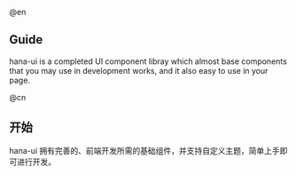 
@en
## Guide

hana-ui is a completed UI component libray which almost base components that you may use in development works, and it also easy to use in your page.

@cn
## 开始

hana-ui 拥有完善的、前端开发所需的基础组件，并支持自定义主题，简单上手即可进行开发。
